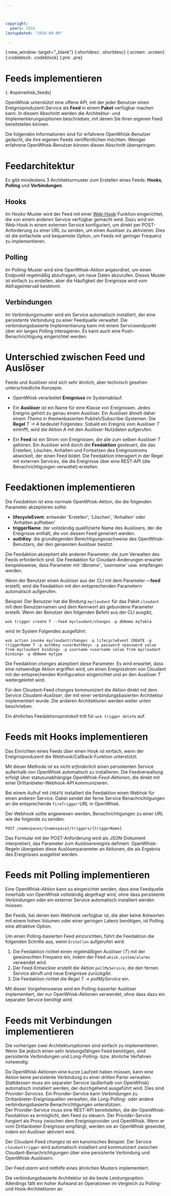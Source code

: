```yaml
---



copyright:
  years: 2016
lastupdated: "2016-09-09"

---
```


{:new_window: target="_blank"}
{:shortdesc: .shortdesc}
{:screen: .screen}
{:codeblock: .codeblock}
{:pre: .pre}

# Feeds implementieren
{: #openwhisk_feeds}


OpenWhisk unterstützt eine offene API, mit der jeder Benutzer einen Ereignisproduzent-Service als **Feed** in einem **Paket** verfügbar machen kann.   In diesem Abschnitt werden die Architektur- und Implementierungsoptionen beschrieben, mit denen Sie Ihren eigenen Feed bereitstellen können.

Die folgenden Informationen sind für erfahrene OpenWhisk-Benutzer gedacht, die ihre eigenen Feeds veröffentlichen möchten.  Weniger erfahrene OpenWhisk-Benutzer können diesen Abschnitt überspringen.

# Feedarchitektur

Es gibt mindestens 3 Architekturmuster zum Erstellen eines Feeds: **Hooks**, **Polling** und **Verbindungen**.

## Hooks
Im *Hooks*-Muster wird der Feed mit einer [Web-Hook](https://en.wikipedia.org/wiki/Webhook)-Funktion eingerichtet, die von einem anderen Service verfügbar gemacht wird.   Dazu wird ein Web-Hook in einem externen Service konfiguriert, um direkt per POST-Anforderung zu einer URL zu senden, um einen Auslöser zu aktivieren.  Dies ist die einfachste und bequemste Option, um Feeds mit geringer Frequenz zu implementieren.

## Polling
Im Polling-Muster wird eine OpenWhisk-*Aktion* angeordnet, um einen Endpunkt regelmäßig abzufragen, um neue Daten abzurufen.
Dieses Muster ist einfach zu erstellen, aber die Häufigkeit der Ereignisse wird vom Abfrageintervall bestimmt.

## Verbindungen
Im Verbindungsmuster wird ein Service automatisch installiert, der eine persistente Verbindung zu einer Feedquelle verwaltet.    Die verbindungsbasierte Implementierung kann mit einem Serviceendpunkt über ein langes Polling interagieren. Es kann auch eine Push-Benachrichtigung eingerichtet werden.


# Unterschied zwischen Feed und Auslöser

Feeds und Auslöser sind sich sehr ähnlich, aber technisch gesehen unterschiedliche Konzepte.   

- OpenWhisk verarbeitet **Ereignisse** im Systemablauf.

- Ein **Auslöser** ist ein Name für eine Klasse von Ereignissen.   Jedes Ereignis gehört zu genau einem Auslöser. Ein Auslöser ähnelt daher einem *Thema* in themenbasierten Publish/Subscribe-Systemen.    Die **Regel** *T -> A* bedeutet Folgendes: Sobald ein Ereignis vom Auslöser *T* eintrifft, wird die Aktion *A* mit den Auslöser-Nutzdaten aufgerufen.

- Ein **Feed** ist ein Strom von Ereignissen, die alle zum selben Auslöser *T* gehören. Ein Auslöser wird durch die **Feedaktion** gesteuert, die das Erstellen, Löschen, Anhalten und Fortsetzen des Ereignisstroms abwickelt, der einen Feed bildet.    Die Feedaktion interagiert in der Regel mit externen Services, die die Ereignisse über eine REST-API (die Benachrichtigungen verwaltet) erstellen.

#  Feedaktionen implementieren

Die *Feedaktion* ist eine normale OpenWhisk-*Aktion*, die die folgenden Parameter akzeptieren sollte:
* **lifecycleEvent**: entweder 'Erstellen', 'Löschen', 'Anhalten' oder 'Anhalten aufheben'
* **triggerName**: der vollständig qualifizierte Name des Auslösers, der die Ereignisse enthält, die von diesem Feed generiert werden.
* **authKey**: die grundlegenden Berechtigungsnachweise des OpenWhisk-Benutzers, der den genannten Auslöser besitzt.

Die Feedaktion akzeptiert alle anderen Parameter, die zum Verwalten des Feeds erforderlich sind.  Die Feedaktion für Cloudant-Änderungen erwartet beispielsweise, dass Parameter mit *'dbname'*, *'username'* usw. empfangen werden.

Wenn der Benutzer einen Auslöser aus der CLI mit dem Parameter **--feed** erstellt, wird die Feedaktion mit den entsprechenden Parametern automatisch aufgerufen.

Beispiel: Der Benutzer hat die Bindung `mycloudant` für das Paket `cloudant` mit dem Benutzernamen und dem Kennwort als gebundene Parameter erstellt.  Wenn der Benutzer den folgenden Befehl aus der CLI ausgibt,

`wsk trigger create T --feed mycloudant/changes -p dbName myTable`

wird im System Folgendes ausgeführt:

`wsk action invoke mycloudant/changes -p lifecycleEvent CREATE -p triggerName T -p authKey <userAuthKey> -p password <password value from mycloudant binding> -p username <username value from mycloudant binding> -p dbName mytype`

Die Feedaktion *changes* akzeptiert diese Parameter. Es wird erwartet, dass eine notwendige Aktion ergriffen wird, um einen Ereignisstrom von Cloudant mit der entsprechenden Konfiguration eingerichtet und an den Auslöser *T* weitergeleitet wird.    

Für den Cloudant-Feed *changes* kommuniziert die Aktion direkt mit dem Service *Cloudant-Auslöser*, der mit einer verbindungsbasierten Architektur implementiert wurde.   Die anderen Architekturen werden weiter unten beschrieben.

Ein ähnliches Feedaktionsprotokoll tritt für `wsk trigger delete` auf.    

# Feeds mit Hooks implementieren

Das Einrichten eines Feeds über einen Hook ist einfach, wenn der Ereignisproduzent die Webhook/Callback-Funktion unterstützt.

Mit dieser Methode ist es *nicht erforderlich* einen persistenten Service außerhalb von OpenWhisk automatisch zu installieren.  Die Feedverwaltung erfolgt über statusunabhängige OpenWhisk-*Feed-Aktionen*, die direkt mit einer Drittanbieter-Webhook-API kommunizieren.

Bei einem Aufruf mit `CREATE` installiert die Feedaktion einen Webhok für einen anderen Service. Dabei sendet der ferne Service Benachrichtigungen an die entsprechende `fireTrigger`-URL in OpenWhisk.

Der Webhook sollte angewiesen werden, Benachrichtigungen zu einer URL wie die folgende zu senden:

`POST /namespaces/{namespace}/triggers/{triggerName}`

Das Formular mit der POST-Anforderung wird als JSON-Dokument interpretiert, das Parameter zum Auslöserereignis definiert.
OpenWhisk-Regeln übergeben diese Auslöserparameter an Aktionen, die als Ergebnis des Ereignisses ausgelöst werden.

# Feeds mit Polling implementieren

Eine OpenWhisk-*Aktion* kann so eingerichtet werden, dass eine Feedquelle innerhalb von OpenWhisk vollständig abgefragt wird, ohne dass persistente Verbindungen oder ein externer Service automatisch installiert werden müssen.

Bei Feeds, bei denen kein Webhook verfügbar ist, die aber keine Antworten mit einem hohen Volumen oder einer geringen Latenz benötigen, ist Polling eine attraktive Option.

Um einen Polling-basierten Feed einzurichten, führt die Feedaktion die folgenden Schritte aus, wenn `Erstellen` aufgerufen wird:

1.   Die Feedaktion richtet einen regelmäßigen Auslöser (*T*) mit der gewünschten Frequenz ein, indem der Feed `whisk.system/alarms` verwendet wird.
2.   Der Feed-Entwickler erstellt die Aktion `pollMyService`, die den fernen Service abruft und neue Ereignisse zurückgibt.
3.  Die Feedaktion richtet die *Regel* *T -> pollMyService* ein.

Mit dieser Vorgehensweise wird ein Polling-basierter Auslöser implementiert, der nur OpenWhisk-Aktionen verwendet, ohne dass dazu ein separater Service benötigt wird.

# Feeds mit Verbindungen implementieren

Die vorherigen zwei Architekturoptionen sind einfach zu implementieren. Wenn Sie jedoch einen sehr leistungsfähigen Feed benötigen, sind persistente Verbindungen und Long-Polling- bzw. ähnliche Verfahren notwendig.

Da OpenWhisk-Aktionen eine kurze Laufzeit haben müssen, kann eine Aktion keine persistente Verbindung zu einer dritten Partei verwalten. Stattdessen muss ein separater Service (außerhalb von OpenWhisk) automatisch installiert werden, der durchgehend ausgeführt wird.   Dies sind *Provider-Services*.  Ein Provider-Service kann Verbindungen zu Drittanbieter-Ereignisquellen verwalten, die Long-Polling- oder andere verbindungsbasierte Benachrichtigungen unterstützen.   
Der Provider-Service muss eine REST-API bereitstellen, die der OpenWhisk-*Feedaktion* es ermöglicht, den Feed zu steuern.   Der Provider-Service fungiert als Proxy zwischen dem Ereignisprovider und OpenWhisk. Wenn er vom Drittanbieter Ereignisse empfängt, werden sie an OpenWhisk gesendet, indem ein Auslöser aktiviert wird.

Der Cloudant-Feed *changes* ist ein kanonisches Beispiel. Der Service `cloudanttrigger` wird automatisch installiert und kommuniziert zwischen Cloudant-Benachrichtigungen über eine persistente Verbindung und OpenWhisk-Auslösern.

Der Feed *alarm* wird mithilfe eines ähnlichen Musters implementiert.

Die verbindungsbasierte Architektur ist die beste Leistungsoption. Allerdings fällt ein hoher Aufwand an Operationen im Vergleich zu Polling- und Hook-Architekturen an.   
